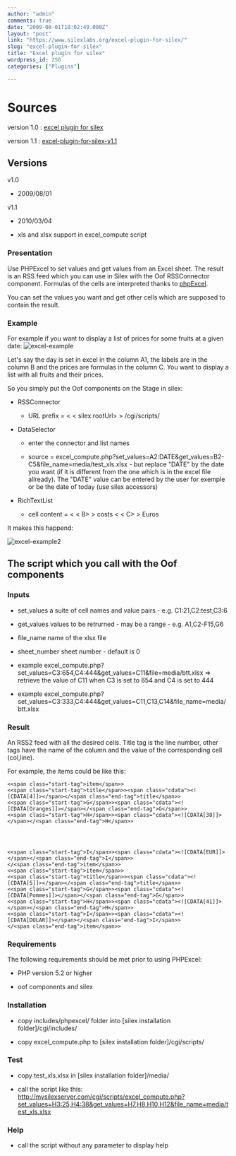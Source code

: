```yaml
---
author: "admin"
comments: true
date: "2009-08-01T18:02:49.000Z"
layout: "post"
link: "https://www.silexlabs.org/excel-plugin-for-silex/"
slug: "excel-plugin-for-silex"
title: "Excel plugin for silex"
wordpress_id: 250
categories: ["Plugins"]

---
```

# Sources


version 1.0 : [excel plugin for silex](http://wp-manager.silex-ria.org/wp-content/uploads/2009/08/excel-plugin-for-silex.zip)

version 1.1 : [excel-plugin-for-silex-v1.1](http://wp-manager.silex-ria.org/wp-content/uploads/2009/08/excel-plugin-for-silex-v111.zip)


## Versions


v1.0




  * 2009/08/01


v1.1




  * 2010/03/04


  * xls and xlsx support in excel_compute script




### Presentation


Use PHPExcel to set values  and get values from an Excel sheet. The result is an RSS feed which you can use in Silex with the Oof RSSConnector component. Formulas of the cells are interpreted thanks to [phpExcel](http://www.codeplex.com/PHPExcel).

You can set the values you want and get other cells which are supposed to contain the result.


### Example


For example if you want to display a list of prices for some fruits at a given date:
![excel-example](http://wp-manager.silex-ria.org/wp-content/uploads/2009/08/excel-example.jpg)

Let's say the day is set in excel in the column A1, the labels are in the column B and the prices are formulas in the column C. You want to display a list with all fruits and their prices.

So you simply put the Oof components on the Stage in silex:




  * RSSConnector


    * URL prefix = < < silex.rootUrl> > /cgi/scripts/





  * DataSelector


    * enter the connector and list names


    * source = excel_compute.php?set_values=A2:DATE&get_values=B2-C5&file_name=media/test_xls.xlsx - but replace "DATE" by the date you want (if it is different from the one which is in the excel file allready). The "DATE" value can be entered by the user for exemple or be the date of today (use silex accessors)





  * RichTextList


    * cell content = < < B> >  costs < < C> >  Euros





It makes this happend:


![excel-example2](http://wp-manager.silex-ria.org/wp-content/uploads/2009/08/excel-example2-1024x549.jpg)





## The script which you call with the Oof components




### Inputs












  * set_values a suite of cell names and value pairs - e.g. C1:21,C2:test,C3:6


  * get_values values to be retrurned - may be a range - e.g. A1,C2-F15,G6


  * file_name name of the xlsx file


  * sheet_number sheet number - default is 0


  * example excel_compute.php?set_values=C3:654,C4:444&get_values=C11&file=media/btt.xlsx => retrieve the value of C11 when C3 is set to 654 and C4 is set to 444


  * example excel_compute.php?set_values=C3:333,C4:444&get_values=C11,C13,C14&file_name=media/btt.xlsx










### Result


An RSS2 feed with all the desired cells. Title tag is the line number, other tags have the name of the column and the value of the corresponding cell (col,line).

For example, the items could be like this:





    <<span class="start-tag">item</span>>
    <<span class="start-tag">title</span>><span class="cdata"><![CDATA[4]]></span></<span class="end-tag">title</span>>
    <<span class="start-tag">G</span>><span class="cdata"><![CDATA[Oranges]]></span></<span class="end-tag">G</span>>
    <<span class="start-tag">H</span>><span class="cdata"><![CDATA[38]]></span></<span class="end-tag">H</span>>




    <<span class="start-tag">I</span>><span class="cdata"><![CDATA[EUR]]></span></<span class="end-tag">I</span>>
    </<span class="end-tag">item</span>>
    <<span class="start-tag">item</span>>
    <<span class="start-tag">title</span>><span class="cdata"><![CDATA[5]]></span></<span class="end-tag">title</span>>
    <<span class="start-tag">G</span>><span class="cdata"><![CDATA[Pommes]]></span></<span class="end-tag">G</span>>
    <<span class="start-tag">H</span>><span class="cdata"><![CDATA[41]]></span></<span class="end-tag">H</span>>
    <<span class="start-tag">I</span>><span class="cdata"><![CDATA[DOLAR]]></span></<span class="end-tag">I</span>>
    </<span class="end-tag">item</span>>







### Requirements


The following requirements should be met prior to using PHPExcel:

* PHP version 5.2 or higher

* oof components and silex


### Installation


- copy includes/phpexcel/ folder into [silex installation folder]/cgi/includes/

- copy excel_compute.php to [silex installation folder]/cgi/scripts/


### Test


- copy test_xls.xlsx in [silex installation folder]/media/

- call the script like this: http://mysilexserver.com/cgi/scripts/excel_compute.php?set_values=H3:25,H4:38&get_values=H7,H8,H10,H12&file_name=media/test_xls.xlsx


### Help


- call the script without any parameter to display help

